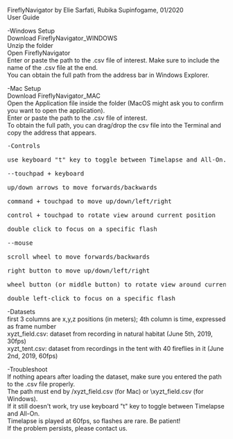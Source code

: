 FireflyNavigator by Elie Sarfati, Rubika Supinfogame, 01/2020 
<br>User Guide

-Windows Setup
<br>Download FireflyNavigator_WINDOWS
<br>Unzip the folder
<br>Open FireflyNavigator
<br>Enter or paste the path to the .csv file of interest. Make sure to include the name of the .csv file at the end. 
<br>You can obtain the full path from the address bar in Windows Explorer.

-Mac Setup
<br>Download FireflyNavigator_MAC
<br>Open the Application file inside the folder (MacOS might ask you to confirm you want to open the application).
<br>Enter or paste the path to the .csv file of interest. 
<br>To obtain the full path, you can drag/drop the csv file into the Terminal and copy the address that appears.

<pre>
-Controls
<br>use keyboard "t" key to toggle between Timelapse and All-On.

--touchpad + keyboard
	<br>up/down arrows to move forwards/backwards
	<br>command + touchpad to move up/down/left/right
	<br>control + touchpad to rotate view around current position
	<br>double click to focus on a specific flash

--mouse
	<br>scroll wheel to move forwards/backwards
	<br>right button to move up/down/left/right
	<br>wheel button (or middle button) to rotate view around current position
	<br>double left-click to focus on a specific flash
</pre>


-Datasets
<br>first 3 columns are x,y,z positions (in meters); 4th column is time, expressed as frame number
<br>xyzt_field.csv: dataset from recording in natural habitat (June 5th, 2019, 30fps)
<br>xyzt_tent.csv: dataset from recordings in the tent with 40 fireflies in it (June 2nd, 2019, 60fps)

-Troubleshoot
<br>If nothing apears after loading the dataset, make sure you entered the path to the .csv file properly. 
<br>The path must end by /xyzt_field.csv (for Mac) or \xyzt_field.csv (for Windows).
<br>If it still doesn't work, try use keyboard "t" key to toggle between Timelapse and All-On. 
<br>Timelapse is played at 60fps, so flashes are rare. Be patient!
<br>If the problem persists, please contact us.
